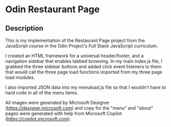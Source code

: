# Odin Restaurant Page

## Description

This is my implementation of the Restaurant Page project from the JavaScript course in the Odin Project's Full Stack JavaScript curriculum.

I created an HTML framework for a universal header/footer, and a navigation sidebar that enables tabbed browsing. In my main index.js file, I grabbed the three sidebar buttons and added click event listeners to them that would call the three page load functions imported from my three page load modules.

I also imported JSON data into my menuload.js file so that I wouldn't have to hard code in all of the menu items.

All images were generated by Microsoft Designer (https://designer.microsoft.com) and copy for the "menu" and "about" pages were generated with help from Microsoft Copilot (https://copilot.microsoft.com).